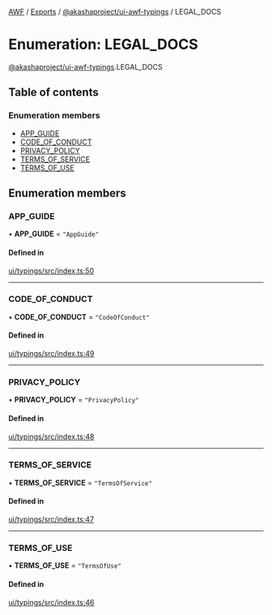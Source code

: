 [AWF](../README.md) / [Exports](../modules.md) / [@akashaproject/ui-awf-typings](../modules/_akashaproject_ui_awf_typings.md) / LEGAL_DOCS

# Enumeration: LEGAL\_DOCS

[@akashaproject/ui-awf-typings](../modules/_akashaproject_ui_awf_typings.md).LEGAL_DOCS

## Table of contents

### Enumeration members

- [APP\_GUIDE](_akashaproject_ui_awf_typings.LEGAL_DOCS.md#app_guide)
- [CODE\_OF\_CONDUCT](_akashaproject_ui_awf_typings.LEGAL_DOCS.md#code_of_conduct)
- [PRIVACY\_POLICY](_akashaproject_ui_awf_typings.LEGAL_DOCS.md#privacy_policy)
- [TERMS\_OF\_SERVICE](_akashaproject_ui_awf_typings.LEGAL_DOCS.md#terms_of_service)
- [TERMS\_OF\_USE](_akashaproject_ui_awf_typings.LEGAL_DOCS.md#terms_of_use)

## Enumeration members

### APP\_GUIDE

• **APP\_GUIDE** = `"AppGuide"`

#### Defined in

[ui/typings/src/index.ts:50](https://github.com/AKASHAorg/akasha-world-framework/blob/d41b6a20/ui/typings/src/index.ts#L50)

___

### CODE\_OF\_CONDUCT

• **CODE\_OF\_CONDUCT** = `"CodeOfConduct"`

#### Defined in

[ui/typings/src/index.ts:49](https://github.com/AKASHAorg/akasha-world-framework/blob/d41b6a20/ui/typings/src/index.ts#L49)

___

### PRIVACY\_POLICY

• **PRIVACY\_POLICY** = `"PrivacyPolicy"`

#### Defined in

[ui/typings/src/index.ts:48](https://github.com/AKASHAorg/akasha-world-framework/blob/d41b6a20/ui/typings/src/index.ts#L48)

___

### TERMS\_OF\_SERVICE

• **TERMS\_OF\_SERVICE** = `"TermsOfService"`

#### Defined in

[ui/typings/src/index.ts:47](https://github.com/AKASHAorg/akasha-world-framework/blob/d41b6a20/ui/typings/src/index.ts#L47)

___

### TERMS\_OF\_USE

• **TERMS\_OF\_USE** = `"TermsOfUse"`

#### Defined in

[ui/typings/src/index.ts:46](https://github.com/AKASHAorg/akasha-world-framework/blob/d41b6a20/ui/typings/src/index.ts#L46)
